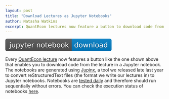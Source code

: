 ```yaml
---
layout: post
title: "Download Lectures as Jupyter Notebooks"
author: Natasha Watkins
excerpt: QuantEcon lectures now feature a button to download code from the lectures in a Jupyter notebook.
---
```


![download button](/assets/download-button.svg)

Every [QuantEcon lecture](https://lectures.quantecon.org/) now features a button like the one shown above that enables you to download code from the lecture in a Jupyter notebook. The notebooks are generated using [Jupinx](https://medium.com/quantecon-blog/introducing-jupinx-60ba9fc12f4f), a tool we released late last year to convert reStructuredText files (the format we write our lectures in) to Jupyter notebooks. Notebooks are [tested daily](https://quantecon.org/news-item/code-testing-lecture-site) and therefore should run sequentially without errors. You can check the execution status of notebooks [here](https://lectures.quantecon.org/status.html).



